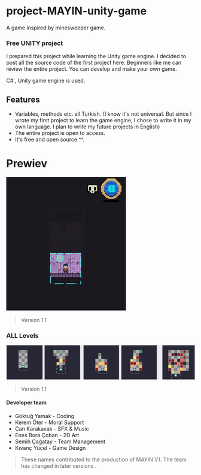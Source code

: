 # project-MAYIN-unity-game
A game inspired by minesweeper game.

### Free UNITY project

I prepared this project while learning the Unity game engine. I decided to post all the source code of the first project here. Beginners like me can review the entire project. You can develop and make your own game.

C# , Unity game engine is used.

## Features

- Variables, methods etc. all Turkish. (I know it's not universal. But since I wrote my first project to learn the game engine, I chose to write it in my own language. I plan to write my future projects in English)
- The entire project is open to access.
- It's free and open source ^^.

# Prewiev

![](https://raw.githubusercontent.com/OIHD/project-MAYIN-unity-game/main/prewiev%20images/v1-1.gif)

>Version 1.1

### ALL Levels

![](https://raw.githubusercontent.com/OIHD/project-MAYIN-unity-game/main/prewiev%20images/levels.png)

>Version 1.1

#### Developer team
- Göktuğ Yamak - Coding
- Kerem Öter - Moral Support
- Can Karakavak - SFX & Music
- Enes Bora Çoban - 2D Art
- Semih Çağatay - Team Management
- Kıvanç Yücel - Game Design

>These names contributed to the production of MAYIN V1. The team has changed in later versions .
